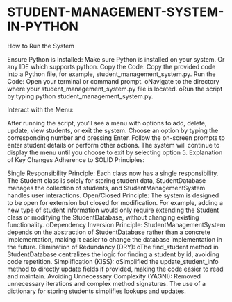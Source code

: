 # STUDENT-MANAGEMENT-SYSTEM-IN-PYTHON
How to Run the System

Ensure Python is Installed: Make sure Python is installed on your system. Or any IDE which supports python.
Copy the Code: Copy the provided code into a Python file, for example, student_management_system.py.
Run the Code:
Open your terminal or command prompt.
oNavigate to the directory where your student_management_system.py file is located.
oRun the script by typing python student_management_system.py.

Interact with the Menu:

After running the script, you’ll see a menu with options to add, delete, update, view students, or exit the system.
Choose an option by typing the corresponding number and pressing Enter.
Follow the on-screen prompts to enter student details or perform other actions.
The system will continue to display the menu until you choose to exit by selecting option 5.
Explanation of Key Changes
Adherence to SOLID Principles:

Single Responsibility Principle: Each class now has a single responsibility. The Student class is solely for storing student data, StudentDatabase manages the collection of students, and StudentManagementSystem handles user interactions.
Open/Closed Principle: The system is designed to be open for extension but closed for modification. For example, adding a new type of student information would only require extending the Student class or modifying the StudentDatabase, without changing existing functionality.
oDependency Inversion Principle: StudentManagementSystem depends on the abstraction of StudentDatabase rather than a concrete implementation, making it easier to change the database implementation in the future.
Elimination of Redundancy (DRY):
oThe find_student method in StudentDatabase centralizes the logic for finding a student by id, avoiding code repetition.
Simplification (KISS):
oSimplified the update_student_info method to directly update fields if provided, making the code easier to read and maintain.
Avoiding Unnecessary Complexity (YAGNI):
Removed unnecessary iterations and complex method signatures. The use of a dictionary for storing students simplifies lookups and updates.
